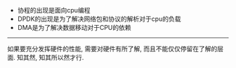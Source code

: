 - 协程的出现是面向cpu编程
- DPDK的出现是为了解决网络包和协议的解析对于cpu的负载
- DMA是为了解决数据移动对于CPU的依赖


---
如果要充分发挥硬件的性能, 需要对硬件有所了解, 而且不能仅仅停留在了解的层面. 知其然, 知其所以然才行.
